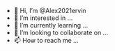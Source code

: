 - 👋 Hi, I’m @Alex2021ervin
- 👀 I’m interested in ...
- 🌱 I’m currently learning ...
- 💞️ I’m looking to collaborate on ...
- 📫 How to reach me ...

<!---
Alex2021ervin/Alex2021ervin is a ✨ special ✨ repository because its `README.md` (this file) appears on your GitHub profile.
You can click the Preview link to take a look at your changes.
--->
